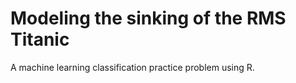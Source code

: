 # Modeling the sinking of the RMS Titanic
A machine learning classification practice problem using R.